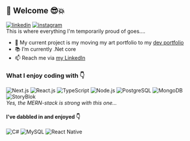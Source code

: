 ## 👋 Welcome 😎💥
[<img alt="linkedin" src="https://img.shields.io/static/v1?style=flat&logo=linkedin&label=&message=LinkedIn&color=blue"/>](https://www.linkedin.com/in/sofia-johnsson-s-856308188/)
[<img alt="instagram" src="https://img.shields.io/static/v1?style=flat&logo=instagram&label=&message=Instagram&color=pink"/>](https://www.instagram.com/sofiajohnsson_illustrations/)<br/>
This is where everything I'm temporarily proud of goes....

- 🚧 My current project is my moving my art portfolio to my [dev portfolio](https://github.com/1Tolv2/photography-portfolio)
- 📚 I’m currently .Net core
- 📫 Reach me via [my LinkedIn](https://www.linkedin.com/in/sofia-johnsson-s-856308188/)

### What I enjoy coding with 👇
<img alt="Next.js" src="https://img.shields.io/static/v1?style=flat&logo=next.js&label=&message=Next.js&color=black"/> <img alt="React.js" src="https://img.shields.io/static/v1?style=flat&logo=react&label=&message=React.js&color=grey"/> <img alt="TypeScript" src="https://img.shields.io/static/v1?style=flat&logo=typescript&label=&message=TypeScript&logoColor=white&color=blue"/> <img alt="Node.js" src="https://img.shields.io/static/v1?style=flat&logo=node.js&label=&message=Node.js&color=lightgrey"/> <img alt="PostgreSQL" src="https://img.shields.io/static/v1?style=flat&logo=postgresql&label=&message=PostgreSQL&logoColor=white&color=purple"/> <img alt="MongoDB" src="https://img.shields.io/static/v1?style=flat&logo=mongodb&label=&message=MongoDB&color=green"/>  <img alt="StoryBlok" src="https://img.shields.io/static/v1?style=flat&logo=storyblok&label=&message=StoryBlok&color=white"/> <br/>
*Yes, the MERN-stack is strong with this one...*

#### I've dabbled in and enjoyed 👇 
<img alt="C#" src="https://img.shields.io/static/v1?style=flat&logo=csharp&label=&message=C%23&color=purple"/> <img alt="MySQL" src="https://img.shields.io/static/v1?style=flat&logo=mysql&label=&message=MySQL&color=white"/> <img alt="React Native" src="https://img.shields.io/static/v1?style=flat&logo=react&label=&message=React Native&color=grey"/>

